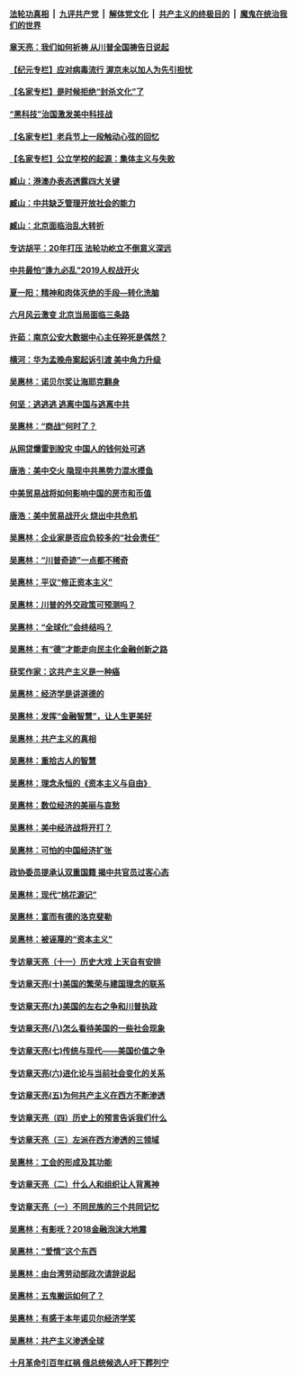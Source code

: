 ####  [法轮功真相](../../../../basic/blob/master/README.md?t=04011930) &nbsp;|&nbsp; [九评共产党](../../../../9ping.md/blob/master/README.md?t=04011930) &nbsp;|&nbsp; [解体党文化](../../../../jtdwh.md/blob/master/README.md?t=04011930)  &nbsp;|&nbsp; [共产主义的终极目的](../../../../gczydzjmd.md/blob/master/README.md?t=04011930) &nbsp;|&nbsp; [魔鬼在统治我们的世界](../../../../mgztzwmdsj.md/blob/master/README.md?t=04011930) 

#### [章天亮：我们如何祈祷 从川普全国祷告日说起](../pages/nsc423/n11944627.md?t=04011930) 

#### [【纪元专栏】应对病毒流行 渥京未以加人为先引担忧](../pages/nsc423/n11875714.md?t=04011930) 

#### [【名家专栏】是时候拒绝“封杀文化”了](../pages/nsc423/n11814093.md?t=04011930) 

#### [“黑科技”治国激发美中科技战](../pages/nsc423/n11638056.md?t=04011930) 

#### [【名家专栏】老兵节上一段触动心弦的回忆](../pages/nsc423/n11646016.md?t=04011930) 

#### [【名家专栏】公立学校的起源：集体主义与失败](../pages/nsc423/n11601833.md?t=04011930) 

#### [臧山：港澳办表态透露四大关键](../pages/nsc423/n11421628.md?t=04011930) 

#### [臧山：中共缺乏管理开放社会的能力](../pages/nsc423/n11407457.md?t=04011930) 

#### [臧山：北京面临治乱大转折](../pages/nsc423/n11406895.md?t=04011930) 

#### [专访胡平：20年打压 法轮功屹立不倒意义深远](../pages/nsc423/n11398800.md?t=04011930) 

#### [中共最怕“逢九必乱”2019人权战开火](../pages/nsc423/n11385248.md?t=04011930) 

#### [夏一阳：精神和肉体灭绝的手段—转化洗脑](../pages/nsc423/n11368250.md?t=04011930) 

#### [六月风云激变 北京当局面临三条路](../pages/nsc423/n11313668.md?t=04011930) 

#### [许茹：南京公安大数据中心主任猝死是偶然？](../pages/nsc423/n11064744.md?t=04011930) 

#### [横河：华为孟晚舟案起诉引渡 美中角力升级](../pages/nsc423/n11027230.md?t=04011930) 

#### [吴惠林：诺贝尔奖让海耶克翻身](../pages/nsc423/n10890049.md?t=04011930) 

#### [何坚：逃逃逃 逃离中国与逃离中共](../pages/nsc423/n10592891.md?t=04011930) 

#### [吴惠林：“商战”何时了？](../pages/nsc423/n10573558.md?t=04011930) 

#### [从网贷爆雷到股灾 中国人的钱何处可逃](../pages/nsc423/n10572800.md?t=04011930) 

#### [唐浩：美中交火 隐现中共黑势力混水摸鱼](../pages/nsc423/n10544040.md?t=04011930) 

#### [中美贸易战将如何影响中国的房市和币值](../pages/nsc423/n10543697.md?t=04011930) 

#### [唐浩：美中贸易战开火 烧出中共危机](../pages/nsc423/n10540126.md?t=04011930) 

#### [吴惠林：企业家是否应负较多的“社会责任”](../pages/nsc423/n10535022.md?t=04011930) 

#### [吴惠林：“川普奇迹”一点都不稀奇](../pages/nsc423/n10512808.md?t=04011930) 

#### [吴惠林：平议“修正资本主义”](../pages/nsc423/n10495724.md?t=04011930) 

#### [吴惠林：川普的外交政策可预测吗？](../pages/nsc423/n10462387.md?t=04011930) 

#### [吴惠林：“全球化”会终结吗？](../pages/nsc423/n10452838.md?t=04011930) 

#### [吴惠林：有“德”才能走向民主化金融创新之路](../pages/nsc423/n10432292.md?t=04011930) 

#### [获奖作家：这共产主义是一种癌](../pages/nsc423/n10431541.md?t=04011930) 

#### [吴惠林：经济学是讲道德的](../pages/nsc423/n10398014.md?t=04011930) 

#### [吴惠林：发挥“金融智慧”，让人生更美好](../pages/nsc423/n10375019.md?t=04011930) 

#### [吴惠林：共产主义的真相](../pages/nsc423/n10351394.md?t=04011930) 

#### [吴惠林：重拾古人的智慧](../pages/nsc423/n10337691.md?t=04011930) 

#### [吴惠林：理念永恒的《资本主义与自由》](../pages/nsc423/n10316274.md?t=04011930) 

#### [吴惠林：数位经济的美丽与哀愁](../pages/nsc423/n10292946.md?t=04011930) 

#### [吴惠林：美中经济战将开打？](../pages/nsc423/n10258825.md?t=04011930) 

#### [吴惠林：可怕的中国经济扩张](../pages/nsc423/n10219147.md?t=04011930) 

#### [政协委员提承认双重国籍 揭中共官员过客心态](../pages/nsc423/n10208809.md?t=04011930) 

#### [吴惠林：现代“桃花源记”](../pages/nsc423/n10185234.md?t=04011930) 

#### [吴惠林：富而有德的洛克斐勒](../pages/nsc423/n10142264.md?t=04011930) 

#### [吴惠林：被诬蔑的“资本主义”](../pages/nsc423/n10124816.md?t=04011930) 

#### [专访章天亮（十一）历史大戏 上天自有安排](../pages/nsc423/n10094905.md?t=04011930) 

#### [专访章天亮(十)美国的繁荣与建国理念的联系](../pages/nsc423/n10094899.md?t=04011930) 

#### [专访章天亮(九)美国的左右之争和川普执政](../pages/nsc423/n10094889.md?t=04011930) 

#### [专访章天亮(八)怎么看待美国的一些社会现象](../pages/nsc423/n10094857.md?t=04011930) 

#### [专访章天亮(七)传统与现代——美国价值之争](../pages/nsc423/n10093140.md?t=04011930) 

#### [专访章天亮(六)进化论与当前社会变化的关系](../pages/nsc423/n10092036.md?t=04011930) 

#### [专访章天亮(五)为何共产主义在西方不断渗透](../pages/nsc423/n10083620.md?t=04011930) 

#### [专访章天亮（四）历史上的预言告诉我们什么](../pages/nsc423/n10083606.md?t=04011930) 

#### [专访章天亮（三）左派在西方渗透的三领域](../pages/nsc423/n10081115.md?t=04011930) 

#### [吴惠林：工会的形成及其功能](../pages/nsc423/n10080633.md?t=04011930) 

#### [专访章天亮（二）什么人和组织让人背离神](../pages/nsc423/n10076637.md?t=04011930) 

#### [专访章天亮（一）不同民族的三个共同记忆](../pages/nsc423/n10074188.md?t=04011930) 

#### [吴惠林：有影呒？2018金融泡沫大地震](../pages/nsc423/n10040534.md?t=04011930) 

#### [吴惠林：“爱情”这个东西](../pages/nsc423/n10019423.md?t=04011930) 

#### [吴惠林：由台湾劳动部政次请辞说起](../pages/nsc423/n9979679.md?t=04011930) 

#### [吴惠林：五鬼搬运如何了？](../pages/nsc423/n9925338.md?t=04011930) 

#### [吴惠林：有感于本年诺贝尔经济学奖](../pages/nsc423/n9871883.md?t=04011930) 

#### [吴惠林：共产主义渗透全球](../pages/nsc423/n9812748.md?t=04011930) 

#### [十月革命引百年红祸 俄总统候选人吁下葬列宁](../pages/nsc423/n9810182.md?t=04011930) 

